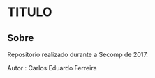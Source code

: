 # TITULO

## Sobre


Repositorio realizado durante a Secomp de 2017.

Autor : Carlos Eduardo Ferreira
